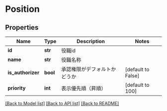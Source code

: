 # Position

## Properties
Name | Type | Description | Notes
------------ | ------------- | ------------- | -------------
**id** | **str** | 役職id | 
**name** | **str** | 役職名称 | 
**is_authorizer** | **bool** | 承認権限がデフォルトかどうか | [default to False]
**priority** | **int** | 表示優先順（昇順） | [default to 100]

[[Back to Model list]](../README.md#documentation-for-models) [[Back to API list]](../README.md#documentation-for-api-endpoints) [[Back to README]](../README.md)


